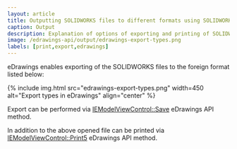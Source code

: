 ```yaml
---
layout: article
title: Outputting SOLIDWORKS files to different formats using SOLIDWORKS eDrawings API
caption: Output
description: Explanation of options of exporting and printing of SOLIDWORKS file via eDrawings API
image: /edrawings-api/output/edrawings-export-types.png
labels: [print,export,edrawings]
---
```

eDrawings enables exporting of the SOLIDWORKS files to the foreign format listed below:

{% include img.html src="edrawings-export-types.png" width=450 alt="Export types in eDrawings" align="center" %}

Export can be performed via [IEModelViewControl::Save](https://help.solidworks.com/2016/English/api/emodelapi/eDrawings.Interop.EModelViewControl~eDrawings.Interop.EModelViewControl.IEModelViewControl~Save.html) eDrawings API method.

In addition to the above opened file can be printed via [IEModelViewControl::Print5](https://help.solidworks.com/2016/English/api/emodelapi/eDrawings.Interop.EModelViewControl~eDrawings.Interop.EModelViewControl.IEModelViewControl~Print5.html) eDrawings API method.
